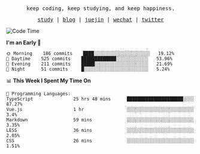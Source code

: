<p align="center">
  <samp>
    <span>keep coding, keep studying, and keep happiness.</span>
  </samp>
</p>

<p align="center">
  <samp>
    <a href="https://github.com/ouduidui/fe-study">study</a> |
    <a href="https://deweyou.me">blog</a>  |
    <a href="https://juejin.cn/user/4309700183594366">juejin</a> |
    <a href="https://user-images.githubusercontent.com/54696834/165071004-6509e3f2-90c3-448c-9d92-3da42b0c2021.jpeg">wechat</a> |
    <a href="https://twitter.com/ouduidui">twitter</a>
  </samp>
</p>

<!--START_SECTION:waka-->
![Code Time](http://img.shields.io/badge/Code%20Time-0%20secs-blue)

**I'm an Early 🐤** 

```text
🌞 Morning    186 commits    ████░░░░░░░░░░░░░░░░░░░░░   19.12% 
🌆 Daytime    525 commits    █████████████░░░░░░░░░░░░   53.96% 
🌃 Evening    211 commits    █████░░░░░░░░░░░░░░░░░░░░   21.69% 
🌙 Night      51 commits     █░░░░░░░░░░░░░░░░░░░░░░░░   5.24%

```


📊 **This Week I Spent My Time On** 

```text
💬 Programming Languages: 
TypeScript               25 hrs 48 mins      █████████████████████░░░░   87.27% 
Vue.js                   1 hr                ░░░░░░░░░░░░░░░░░░░░░░░░░   3.4% 
Markdown                 59 mins             ░░░░░░░░░░░░░░░░░░░░░░░░░   3.35% 
LESS                     36 mins             ░░░░░░░░░░░░░░░░░░░░░░░░░   2.05% 
CSS                      26 mins             ░░░░░░░░░░░░░░░░░░░░░░░░░   1.51%

```


<!--END_SECTION:waka-->
